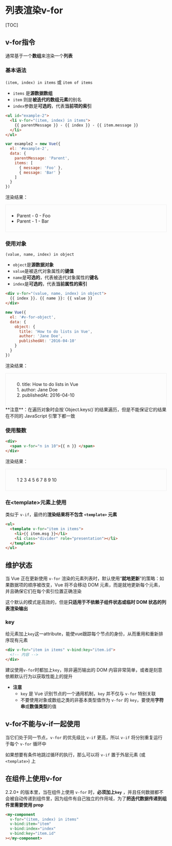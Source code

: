 # 列表渲染v-for

[TOC]

## v-for指令

通常基于一个**数组**来渲染一个**列表**



### 基本语法

`(item, index) in items`  或 `item of items`

- `items` 是**源数据数组**
- `item` 则是**被迭代的数组元素**的别名
- `index`参数是**可选的**，代表**当前项的索引**

```html
<ul id="example-2">
  <li v-for="(item, index) in items">
    {{ parentMessage }} - {{ index }} - {{ item.message }}
  </li>
</ul>
```

```javascript
var example2 = new Vue({
  el: '#example-2',
  data: {
    parentMessage: 'Parent',
    items: [
      { message: 'Foo' },
      { message: 'Bar' }
    ]
  }
})
```

渲染结果：

<ul style="border: 1px solid #eee;padding: 25px 35px;">
  <li>Parent - 0 - Foo</li>
  <li>Parent - 1 - Bar</li>
</ul>



### 使用对象

`(value, name, index) in object`

- `object`是**源数据对象**
- `value`是被迭代对象属性的**键值**
- `name`是**可选的**，代表被迭代对象属性的**键名**
- `index`是**可选的**，代表**当前属性的索引**

```html
<div v-for="(value, name, index) in object">
  {{ index }}. {{ name }}: {{ value }}
</div>
```

```javascript
new Vue({
  el: '#v-for-object',
  data: {
    object: {
      title: 'How to do lists in Vue',
      author: 'Jane Doe',
      publishedAt: '2016-04-10'
    }
  }
})
```

渲染结果：

<div style="border: 1px solid #eee;padding: 25px 35px;">
  <div>0. title: How to do lists in Vue</div>
  <div>1. author: Jane Doe</div>
  <div>2. publishedAt: 2016-04-10</div>
</div>
**注意**：在遍历对象时会按`Object.keys()`的结果遍历，但是不能保证它的结果在不同的 JavaScript 引擎下都一致



### 使用整数

```html
<div>
  <span v-for="n in 10">{{ n }} </span>
</div>
```

渲染结果：

<div style="border: 1px solid #eee;padding: 25px 35px;">
  1 2 3 4 5 6 7 8 9 10
</div>



### 在\<template>元素上使用

类似于 `v-if`，最终的**渲染结果将不包含 `<template>` 元素**

```html
<ul>
  <template v-for="item in items">
    <li>{{ item.msg }}</li>
    <li class="divider" role="presentation"></li>
  </template>
</ul>
```



## 维护状态

当 Vue 正在更新使用 `v-for` 渲染的元素列表时，默认使用“**就地更新**”的策略：如果数据项的顺序被改变，Vue 将不会移动 DOM 元素，而是就地更新每个元素，并且确保它们在每个索引位置正确渲染

这个默认的模式是高效的，但是**只适用于不依赖子组件状态或临时 DOM 状态的列表渲染输出**



### key

给元素加上`key`这一attribute，能使vue跟踪每个节点的身份，从而重用和重新排序现有元素

```html
<div v-for="item in items" v-bind:key="item.id">
  <!-- 内容 -->
</div>
```

建议使用`v-for`时都加上`key`，除非遍历输出的 DOM 内容非常简单，或者是刻意依赖默认行为以获取性能上的提升

- **注意**
  - `key` 是 Vue 识别节点的一个通用机制，`key` 并不仅与 `v-for` 特别关联
  - 不要使用对象或数组之类的非基本类型值作为 `v-for` 的 `key`，要使用**字符串**或**数值类型**的值



## v-for不能与v-if一起使用

当它们处于同一节点，`v-for` 的优先级比 `v-if` 更高，所以 `v-if` 将分别重复运行于每个 `v-for` 循环中

如果想要有条件地跳过循环的执行，那么可以将 `v-if` 置于外层元素 (或 `<template>`) 上



## 在组件上使用v-for

2.2.0+ 的版本里，当在组件上使用 `v-for` 时，**必须加上`key`** ，并且任何数据都不会被自动传递到组件里，因为组件有自己独立的作用域，为了**把迭代数据传递到组件里需要使用 prop**

```html
<my-component
  v-for="(item, index) in items"
  v-bind:item="item"
  v-bind:index="index"
  v-bind:key="item.id"
></my-component>
```





